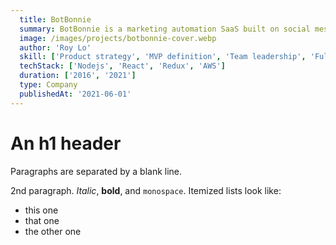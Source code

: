 ```yaml
---
  title: BotBonnie
  summary: BotBonnie is a marketing automation SaaS built on social messaging platforms. Founded in 2016, we bootstrapped it into a multi-million-dollar business with a lean team of 20 in just five years, and it was acquired by Appier in 2021.
  image: /images/projects/botbonnie-cover.webp
  author: 'Roy Lo'
  skill: ['Product strategy', 'MVP definition', 'Team leadership', 'Full-stack product development', 'Agile (Scrum)', 'Business development']
  techStack: ['Nodejs', 'React', 'Redux', 'AWS']
  duration: ['2016', '2021']
  type: Company
  publishedAt: '2021-06-01'
---
```


An h1 header
============

Paragraphs are separated by a blank line.

2nd paragraph. *Italic*, **bold**, and `monospace`. Itemized lists
look like:

  * this one
  * that one
  * the other one

